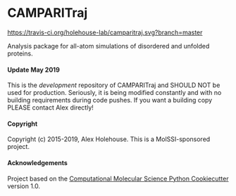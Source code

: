 CAMPARITraj
==============================
https://travis-ci.org/holehouse-lab/camparitraj.svg?branch=master

Analysis package for all-atom simulations of disordered and unfolded proteins.

#### Update May 2019
This is the *development* repository of CAMPARITraj and SHOULD NOT be used for production. Seriously, it is being modified constantly and with no building requirements during code pushes. If you want a building copy PLEASE contact Alex directly!

#### Copyright
Copyright (c) 2015-2019, Alex Holehouse. This is a MolSSI-sponsored project.


#### Acknowledgements
 
Project based on the 
[Computational Molecular Science Python Cookiecutter](https://github.com/molssi/cookiecutter-cms) version 1.0.
